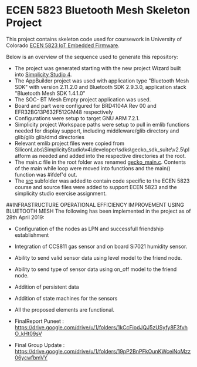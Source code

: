 # ECEN 5823 Bluetooth Mesh Skeleton Project

This project contains skeleton code used for coursework in University of Colorado [ECEN 5823 IoT Embedded Firmware](https://sites.google.com/colorado.edu/ecen5823/home).

Below is an overview of the sequence used to generate this repository:
* The project was generated starting with the new project Wizard built into [Simplicity Studio 4](https://www.silabs.com/products/development-tools/software/simplicity-studio).  
* The AppBuilder project was used with application type "Bluetooth Mesh SDK" with version 2.11.2.0 and Bluetooth SDK 2.9.3.0, application stack "Bluetooth Mesh SDK 1.4.1.0"
* The SOC- BT Mesh Empty project application was used.
* Board and part were configured for BRD4104A Rev 00 and EFR32BG13P632F512GM48 respectively
* Configurations were setup to target GNU ARM 7.2.1.
* Simplicity project Workspace paths were setup to pull in emlib functions needed for display support, including middleware/glib directory and glib/glib glib/dmd directories
* Relevant emlib project files were copied from SiliconLabs\SimplicityStudio\v4\developer\sdks\gecko_sdk_suite\v2.5\platform as needed and added into the respective directories at the root.
* The main.c file in the root folder was renamed [gecko_main.c](gecko_main.c).  Contents of the main while loop were moved into functions and the main() function was #ifdef'd out.
* The [src](src) subfolder was added to contain code specific to the ECEN 5823 course and source files were added to support ECEN 5823 and the simplicity studio exercise assignment.




##INFRASTRUCTURE OPERATIONAL EFFICIENCY IMPROVEMENT USING BLUETOOTH MESH
The following has been implemented in the project as of 28th April 2019:

* Configuration of the nodes as LPN and successfull friendship establishment

* Integration of CCS811 gas sensor and on board Si7021 humidity sensor.

* Ability to send valid sensor data using level model to the friend node.

* Ability to send type of sensor data using on_off model to the friend node.

* Addition of persistent data

* Addition of state machines for the sensors

* All the proposed elements are functional.

* FinalReport Puneet : https://drive.google.com/drive/u/1/folders/1kCcFiodJQJ5zUSyfy8F3fvhO_kHt09sV

* Final Group Update : https://drive.google.com/drive/u/1/folders/19pP2BnPFkOunKWceiNoMzz06ycwfbmVY

